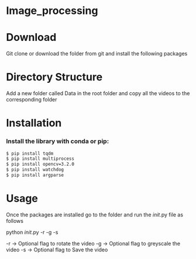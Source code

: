 # Image_processing


# Download

Git clone or download the folder from git and install the following packages

# Directory Structure

Add a new folder called Data in the root folder and copy all the videos to the corresponding folder

# Installation

### Install the library with conda or pip:



```sh
$ pip install tqdm
$ pip install multiprocess
$ pip install opencv=3.2.0
$ pip install watchdog
$ pip install argparse

```
# Usage

Once the packages are installed go to the folder and run the _init_.py file as follows


python _init_.py -r -g -s

-r -> Optional flag to rotate the video
-g -> Optional flag to greyscale the video
-s -> Optional flag to Save the video



